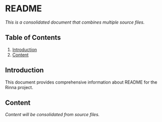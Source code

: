 # README

*This is a consolidated document that combines multiple source files.*

## Table of Contents

1. [Introduction](#introduction)
2. [Content](#content)

## Introduction

This document provides comprehensive information about README for the Rinna project.

## Content

*Content will be consolidated from source files.*
